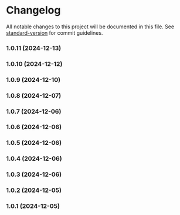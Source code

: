 # Changelog

All notable changes to this project will be documented in this file. See [standard-version](https://github.com/conventional-changelog/standard-version) for commit guidelines.

### 1.0.11 (2024-12-13)

### 1.0.10 (2024-12-12)

### 1.0.9 (2024-12-10)

### 1.0.8 (2024-12-07)

### 1.0.7 (2024-12-06)

### 1.0.6 (2024-12-06)

### 1.0.5 (2024-12-06)

### 1.0.4 (2024-12-06)

### 1.0.3 (2024-12-06)

### 1.0.2 (2024-12-05)

### 1.0.1 (2024-12-05)
